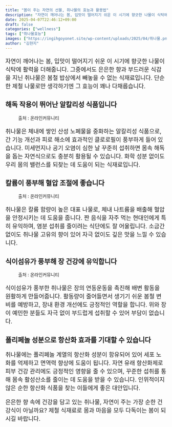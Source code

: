 ```yaml
---
title: "봄이 주는 자연의 선물, 취나물의 효능과 활용법"
description: "자연이 깨어나는 봄, 입맛이 떨어지기 쉬운 이 시기에 향긋한 나물이 식탁에 활력을 더해줍니다. 그중에서도 은은한 향과 부드러운 식감을 지닌 취나물은 봄철 밥상에서 빼놓을 수 없는 식재료입니다. 단순한 제철 나물로만 생각하기엔 그 효능이 꽤나 다채롭습니다."
date: 2025-04-07T22:46:12+09:00
draft: false
categories: ["wellness"]
tags: ["취나물효능"]
images: ["https://ingihgoyonet.site/wp-content/uploads/2025/04/취나물.png", "https://ingihgoyonet.site/wp-content/uploads/2025/04/취나물무침.png", "https://ingihgoyonet.site/wp-content/uploads/2025/04/취나물솥밥.png"]
author: "김현지"
---
```


<p style="font-size:18px">자연이 깨어나는 봄, 입맛이 떨어지기 쉬운 이 시기에 향긋한 나물이 식탁에 활력을 더해줍니다. 그중에서도 은은한 향과 부드러운 식감을 지닌 취나물은 봄철 밥상에서 빼놓을 수 없는 식재료입니다. 단순한 제철 나물로만 생각하기엔 그 효능이 꽤나 다채롭습니다.</p> <h2 >해독 작용이 뛰어난 알칼리성 식품입니다</h2> <figure ><img src="https://ingihgoyonet.site/wp-content/uploads/2025/04/취나물.png" alt="" style="aspect-ratio:16/9;object-fit:cover"/><figcaption >출처 : 온라인커뮤니티</figcaption></figure> <p style="font-size:18px">취나물은 체내에 쌓인 산성 노폐물을 중화하는 알칼리성 식품으로, 간 기능 개선과 피로 해소에 효과적인 클로로필이 풍부하게 들어 있습니다. 미세먼지나 공기 오염이 심한 날 꾸준히 섭취하면 몸속 해독을 돕는 자연식으로도 충분히 활용될 수 있습니다. 화학 성분 없이도 우리 몸의 밸런스를 되찾는 데 도움이 되는 식재료입니다.</p> <h2 >칼륨이 풍부해 혈압 조절에 좋습니다</h2> <figure ><img src="https://ingihgoyonet.site/wp-content/uploads/2025/04/취나물무침.png" alt="" style="aspect-ratio:16/9;object-fit:cover"/><figcaption >출처 : 온라인커뮤니티</figcaption></figure> <p style="font-size:18px">취나물은 칼륨 함량이 높은 대표 나물로, 체내 나트륨을 배출해 혈압을 안정시키는 데 도움을 줍니다. 짠 음식을 자주 먹는 현대인에게 특히 유익하며, 염분 섭취를 줄이려는 식단에도 잘 어울립니다. 소금간 없이도 취나물 고유의 향이 있어 자극 없이도 깊은 맛을 느낄 수 있습니다.</p> <h2 >식이섬유가 풍부해 장 건강에 유익합니다</h2> <figure ><img src="https://ingihgoyonet.site/wp-content/uploads/2025/04/취나물솥밥.png" alt="" style="aspect-ratio:16/9;object-fit:cover"/><figcaption >출처 : 온라인커뮤니티</figcaption></figure> <p style="font-size:18px">식이섬유가 풍부한 취나물은 장의 연동운동을 촉진해 배변 활동을 원활하게 만들어줍니다. 활동량이 줄어들면서 생기기 쉬운 봄철 변비를 예방하고, 장내 환경 개선에도 긍정적인 역할을 합니다. 위와 장이 예민한 분들도 자극 없이 부드럽게 섭취할 수 있어 부담이 없습니다.</p> <h2 >폴리페놀 성분으로 항산화 효과를 기대할 수 있습니다</h2> <p style="font-size:18px">취나물에는 폴리페놀 계열의 항산화 성분이 함유되어 있어 세포 노화를 억제하고 면역력 향상에 도움이 됩니다. 자연 유래 항산화제로 피부 건강 관리에도 긍정적인 영향을 줄 수 있으며, 꾸준한 섭취를 통해 몸속 활성산소를 줄이는 데 도움을 받을 수 있습니다. 인위적이지 않은 순한 항산화 식품을 찾는 이들에게 좋은 대안입니다.</p> <p style="font-size:18px">은은한 향 속에 건강을 담고 있는 취나물, 자연이 주는 가장 순한 건강식이 아닐까요? 제철 식재료로 몸과 마음을 모두 다독이는 봄이 되시길 바랍니다.</p>